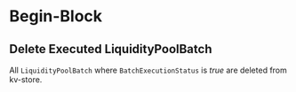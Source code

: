 <!--
order: 5
-->

# Begin-Block

## Delete Executed LiquidityPoolBatch

All `LiquidityPoolBatch` where `BatchExecutionStatus` is *true* are deleted from kv-store.
